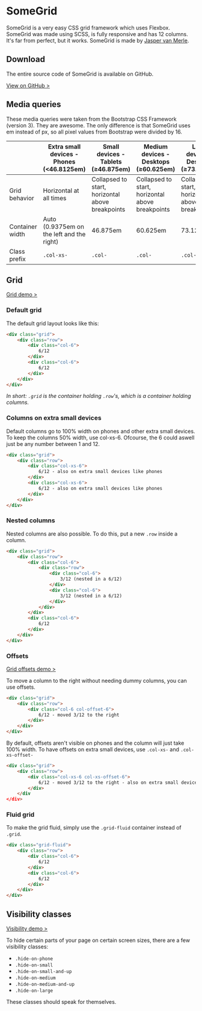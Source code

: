 SomeGrid
==========

SomeGrid is a very easy CSS grid framework which uses Flexbox. SomeGrid was made using SCSS, is fully responsive and has 12 columns. It's far from perfect, but it works. SomeGrid is made by [Jasper van Merle][jasper-van-merle].

Download
--------

The entire source code of SomeGrid is available on GitHub.

[View on GitHub >][github]

Media queries
------------

These media queries were taken from the Bootstrap CSS Framework (version 3). They are awesome. The only difference is that SomeGrid uses em instead of px, so all pixel values from Bootstrap were divided by 16.

|                 | Extra small devices - Phones (<46.8125em) | Small devices - Tablets (≥46.875em)              | Medium devices - Desktops (≥60.625em)            | Large devices - Desktops (≥73.125em)             |
|-----------------|-------------------------------------------|--------------------------------------------------|--------------------------------------------------|--------------------------------------------------|
| Grid behavior   | Horizontal at all times                   | Collapsed to start, horizontal above breakpoints | Collapsed to start, horizontal above breakpoints | Collapsed to start, horizontal above breakpoints |
| Container width | Auto (0.9375em on the left and the right) | 46.875em                                         | 60.625em                                         | 73.125em                                         |
| Class prefix    | `.col-xs-`                                | `.col-`                                          | `.col-`                                          | `.col-`                                          |

Grid
---------------

[Grid demo >][demo-grid]

### Default grid

The default grid layout looks like this:
``` html
<div class="grid">
    <div class="row">
        <div class="col-6">
            6/12
        </div>
        <div class="col-6">
            6/12
        </div>
    </div>
</div>
```

*In short: `.grid` is the container holding `.row`'s, which is a container holding columns.*

### Columns on extra small devices

Default columns go to 100% width on phones and other extra small devices. To keep the columns 50% width, use col-xs-6. Ofcourse, the 6 could aswell just be any number between 1 and 12.
``` html
<div class="grid">
    <div class="row">
        <div class="col-xs-6">
            6/12 - also on extra small devices like phones
        </div>
        <div class="col-xs-6">
            6/12 - also on extra small devices like phones
        </div>
    </div>
</div>
```

### Nested columns

Nested columns are also possible. To do this, put a new `.row` inside a column.
``` html
<div class="grid">
    <div class="row">
        <div class="col-6">
            <div class="row">
                <div class="col-6">
                    3/12 (nested in a 6/12)
                </div>
                <div class="col-6">
                    3/12 (nested in a 6/12)
                </div>
            </div>
        </div>
        <div class="col-6">
            6/12
        </div>
    </div>
</div>
```

### Offsets

[Grid offsets demo >][demo-grid-offsets]

To move a column to the right without needing dummy columns, you can use offsets.
``` html
<div class="grid">
    <div class="row">
        <div class="col-6 col-offset-6">
            6/12 - moved 3/12 to the right
        </div>
    </div>
</div>
```

By default, offsets aren't visible on phones and the column will just take 100% width. To have offsets on extra small devices, use `.col-xs-` and `.col-xs-offset-`
``` html
<div class="grid">
    <div class="row">
        <div class="col-xs-6 col-xs-offset-6">
            6/12 - moved 3/12 to the right - also on extra small devices like phones
        </div>
    </div
</div>
```

### Fluid grid

To make the grid fluid, simply use the `.grid-fluid` container instead of `.grid`.
``` html
<div class="grid-fluid">
    <div class="row">
        <div class="col-6">
            6/12
        </div>
        <div class="col-6">
            6/12
        </div>
    </div>
</div>
```

Visibility classes
------------

[Visibility demo >][demo-visibility]

To hide certain parts of your page on certain screen sizes, there are a few visibility classes:

* `.hide-on-phone`
* `.hide-on-small`
* `.hide-on-small-and-up`
* `.hide-on-medium`
* `.hide-on-medium-and-up`
* `.hide-on-large`

These classes should speak for themselves.

[jasper-van-merle]: https://jaspervanmerle.com/
[github]: https://github.com/JvanMerle/some-grid
[demo-grid]: https://jaspervanmerle.com/some-grid/examples/grid.html
[demo-grid-offsets]: https://jaspervanmerle.com/some-grid/examples/grid-offsets.html
[demo-visibility]: https://jaspervanmerle.com/some-grid/examples/visibility.html